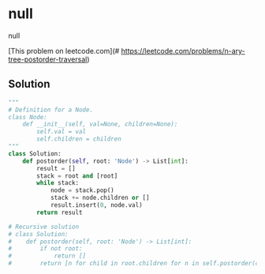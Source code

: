 # null

null

[This problem on leetcode.com](# https://leetcode.com/problems/n-ary-tree-postorder-traversal)

## Solution

```py
"""
# Definition for a Node.
class Node:
    def __init__(self, val=None, children=None):
        self.val = val
        self.children = children
"""
class Solution:
    def postorder(self, root: 'Node') -> List[int]:
        result = []
        stack = root and [root]
        while stack:
            node = stack.pop()
            stack += node.children or []
            result.insert(0, node.val)
        return result

# Recursive solution
# class Solution:
#    def postorder(self, root: 'Node') -> List[int]:
#        if not root:
#            return []
#        return [n for child in root.children for n in self.postorder(child)] + [root.val]
```
